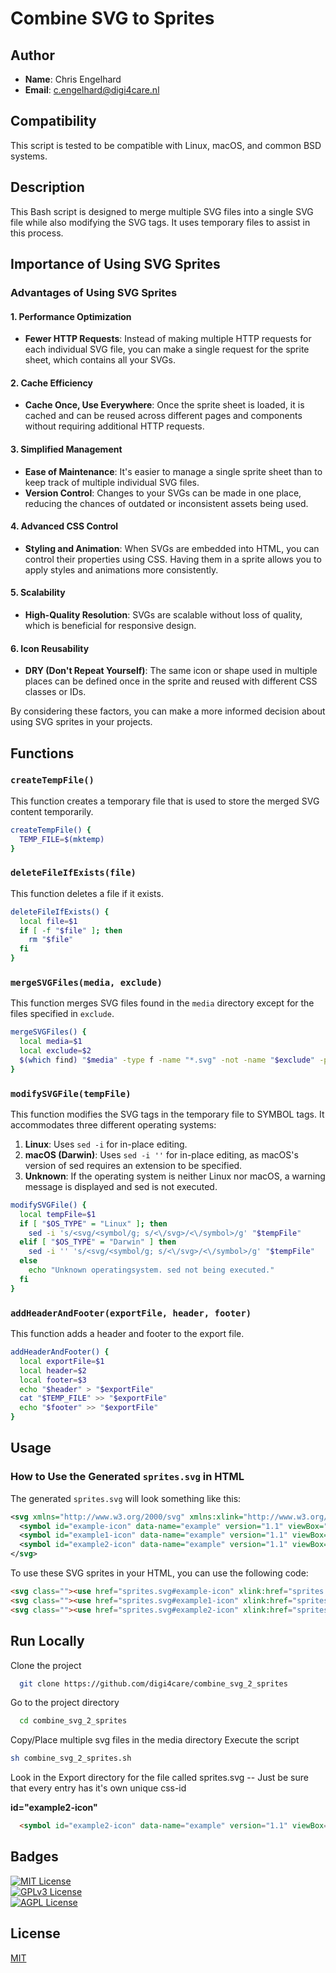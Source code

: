 # Combine SVG to Sprites

## Author

- **Name**: Chris Engelhard
- **Email**: c.engelhard@digi4care.nl 

## Compatibility

This script is tested to be compatible with Linux, macOS, and common BSD systems.

## Description

This Bash script is designed to merge multiple SVG files into a single SVG file while also modifying the SVG tags. It uses temporary files to assist in this process.

## Importance of Using SVG Sprites

### Advantages of Using SVG Sprites

#### 1. Performance Optimization
- **Fewer HTTP Requests**: Instead of making multiple HTTP requests for each individual SVG file, you can make a single request for the sprite sheet, which contains all your SVGs.

#### 2. Cache Efficiency
- **Cache Once, Use Everywhere**: Once the sprite sheet is loaded, it is cached and can be reused across different pages and components without requiring additional HTTP requests.

#### 3. Simplified Management
- **Ease of Maintenance**: It's easier to manage a single sprite sheet than to keep track of multiple individual SVG files.
- **Version Control**: Changes to your SVGs can be made in one place, reducing the chances of outdated or inconsistent assets being used.

#### 4. Advanced CSS Control
- **Styling and Animation**: When SVGs are embedded into HTML, you can control their properties using CSS. Having them in a sprite allows you to apply styles and animations more consistently.

#### 5. Scalability
- **High-Quality Resolution**: SVGs are scalable without loss of quality, which is beneficial for responsive design.

#### 6. Icon Reusability
- **DRY (Don't Repeat Yourself)**: The same icon or shape used in multiple places can be defined once in the sprite and reused with different CSS classes or IDs.

By considering these factors, you can make a more informed decision about using SVG sprites in your projects.

## Functions

### `createTempFile()`

This function creates a temporary file that is used to store the merged SVG content temporarily.

```bash
createTempFile() {
  TEMP_FILE=$(mktemp)
}
```

### `deleteFileIfExists(file)`

This function deletes a file if it exists.

```bash
deleteFileIfExists() {
  local file=$1
  if [ -f "$file" ]; then
    rm "$file"
  fi
}
```

### `mergeSVGFiles(media, exclude)`

This function merges SVG files found in the `media` directory except for the files specified in `exclude`.

```bash
mergeSVGFiles() {
  local media=$1
  local exclude=$2
  $(which find) "$media" -type f -name "*.svg" -not -name "$exclude" -print0 | xargs -0 cat >> "$TEMP_FILE"
}
```

### `modifySVGFile(tempFile)`
This function modifies the SVG tags in the temporary file to SYMBOL tags. It accommodates three different operating systems:

1. **Linux**: Uses `sed -i` for in-place editing.
2. **macOS (Darwin)**: Uses `sed -i ''` for in-place editing, as macOS's version of sed requires an extension to be specified.
3. **Unknown**: If the operating system is neither Linux nor macOS, a warning message is displayed and sed is not executed.

```bash
modifySVGFile() {
  local tempFile=$1
  if [ "$OS_TYPE" = "Linux" ]; then
    sed -i 's/<svg/<symbol/g; s/<\/svg>/<\/symbol>/g' "$tempFile"
  elif [ "$OS_TYPE" = "Darwin" ] then
    sed -i '' 's/<svg/<symbol/g; s/<\/svg>/<\/symbol>/g' "$tempFile"
  else
    echo "Unknown operatingsystem. sed not being executed."
  fi
}
```

### `addHeaderAndFooter(exportFile, header, footer)`

This function adds a header and footer to the export file.

```bash
addHeaderAndFooter() {
  local exportFile=$1
  local header=$2
  local footer=$3
  echo "$header" > "$exportFile"
  cat "$TEMP_FILE" >> "$exportFile"
  echo "$footer" >> "$exportFile"
}
```

## Usage

### How to Use the Generated `sprites.svg` in HTML

The generated `sprites.svg` will look something like this:

```xml
<svg xmlns="http://www.w3.org/2000/svg" xmlns:xlink="http://www.w3.org/1999/xlink" width="0" height="0" style="position:absolute">
  <symbol id="example-icon" data-name="example" version="1.1" viewBox="0 0 500 500"> ... </symbol>
  <symbol id="example1-icon" data-name="example" version="1.1" viewBox="0 0 500 500"> ... </symbol>
  <symbol id="example2-icon" data-name="example" version="1.1" viewBox="0 0 500 500"> ... </symbol>
</svg>
```

To use these SVG sprites in your HTML, you can use the following code:

```html
<svg class=""><use href="sprites.svg#example-icon" xlink:href="sprites.svg#example-icon" aria-hidden="true"></use></svg>
<svg class=""><use href="sprites.svg#example1-icon" xlink:href="sprites.svg#example1-icon" aria-hidden="true"></use></svg>
<svg class=""><use href="sprites.svg#example2-icon" xlink:href="sprites.svg#example2-icon" aria-hidden="true"></use></svg>
```

## Run Locally  
Clone the project  

~~~bash  
  git clone https://github.com/digi4care/combine_svg_2_sprites
~~~

Go to the project directory  

~~~bash  
  cd combine_svg_2_sprites
~~~

Copy/Place multiple svg files in the media directory
Execute the script

~~~bash  
sh combine_svg_2_sprites.sh
~~~  

Look in the Export directory for the file called sprites.svg
-- Just be sure that every entry has it's own unique css-id

**id="example2-icon"**

```html
  <symbol id="example2-icon" data-name="example" version="1.1" viewBox="0 0 500 500"> ... </symbol>
```

## Badges  
[![MIT License](https://img.shields.io/badge/License-MIT-green.svg)](https://choosealicense.com/licenses/mit/)  
[![GPLv3 License](https://img.shields.io/badge/License-GPL%20v3-yellow.svg)](https://choosealicense.com/licenses/gpl-3.0/)  
[![AGPL License](https://img.shields.io/badge/license-AGPL-blue.svg)](https://choosealicense.com/licenses/gpl-3.0/)  

## License  
[MIT](https://choosealicense.com/licenses/mit/)  
